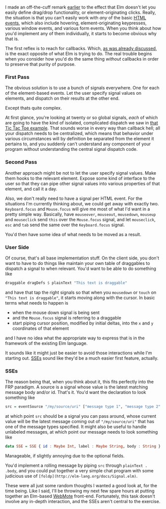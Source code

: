 I made an off-the-cuff remark [earlier](http://langnostic.blogspot.ca/2013/06/elm-first-impressions.html) to the effect that Elm doesn't let you easily define drag/drop functionality, or element-originating clicks. Really, the situation is that you can't easily work with *any* of the basic [HTML events](http://langnostic.blogspot.ca/2013/06/elm-first-impressions.html), which also include hovering, element-originating keypresses, various window events, and various form events. When you think about how you'd implement any of them individually, it starts to become obvious why that is.

The first reflex is to reach for callbacks. Which, [as was already discussed](http://elm-lang.org/learn/Escape-from-Callback-Hell.elm), is the exact opposite of what Elm is trying to do. The real trouble begins when you consider how you'd do the same thing *without* callbacks in order to preserve that purity of purpose.

### <a name="first-pass"></a>First Pass

The obvious solution is to use a bunch of signals everywhere. One for each of the element-based events. Let the user specify signal values on elements, and dispatch on their results at the other end.

Except thats quite complex.

At first glance, you're looking at twenty or so global signals, *each* of which are going to have the kind of isolated, complicated dispatch we saw in [that Tic Tac Toe example](http://www.grzegorzbalcerek.net/elm/TicTacToe.elm). That sounds worse in every way than callback hell; all your dispatch needs to be centralized, which means that behavior under various circumstances will by definition be separated from the element it pertains to, and you suddenly can't understand any component of your program without understanding the central signal dispatch code.

### <a name="second-pass"></a>Second Pass

Another approach might be not to let the user specify signal values. Make them hooks to the relevant element. Expose some kind of interface to the user so that they can pipe other signal values into various properties of that element, and call it a day.

Also, we don't really need to have a signal per HTML event. For the situations I'm currently thinking about, we could get away with exactly two. `Keyboard.focus` and `Mouse.focus` will give me most of what I'd want in a pretty simple way. Basically, have `mouseover`, `mouseout`, `mousedown`, `mouseup` and `mouseclick` send `this` over the `Mouse.focus` signal, and let `mouseclick`, `esc` and `tab` send the same over the `Keyboard.focus` signal.

You'd then have some idea of what needs to be moved as a result.

### <a name="user-side"></a>User Side

Of course, that's all base implementation stuff. On the client side, you don't want to have to do things like maintain your own table of draggables to dispatch a signal to when relevant. You'd want to be able to do something like

```haskell
draggable dragDefs $ plainText "This text is draggable"
```

and have that tap the right signals so that when you `mousedown` or `touch` on `"This text is draggable"`, it starts moving along with the cursor. In basic terms what needs to happen is


-   when the mouse down signal is being sent
-   and the `Mouse.focus` signal is referring to a draggable
-   start piping cursor position, modified by initial deltas, into the `x` and `y` coordinates of that element


and I have no idea what the appropriate way to express that is in the framework of the existing Elm language.

It sounds like it might just be easier to avoid those interactions while I'm starting out. [SSEs](http://www.w3schools.com/html/html5_serversentevents.asp) sound like they'd be a much easier first feature, actually.

### <a name="sses"></a>SSEs

The reason being that, when you think about it, this fits perfectly into the FRP paradigm. A source is a signal whose value is the latest matching message body and/or id. That's it. You'd want the declaration to look something like

```haskell
src = eventSource "/my/source/uri" ["message type 1", "message type 2" ...]
```

at which point `src` should be a signal you can pass around, whose current value will be the latest message coming out of `"/my/source/uri"` that has one of the message types specified. It might also be useful to handle unlabeled messages, at which point our message needs to look something like

```haskell
data SSE = SSE { id : Maybe Int, label : Maybe String, body : String }
```

Manageable, if slightly annoying due to the optional fields.

You'd implement a rolling message by piping `src` through `plainText . .body`, and you could put together a very simple chat program with some judicious use of `[foldp](http://elm-lang.org/docs/Signal.elm)`.

These were all just some random thoughts I wanted a good look at, for the time being. Like I said, I'll be throwing my next few spare hours at putting together an Elm-based [WebMote](https://github.com/Inaimathi/web-mote) front-end. Fortunately, this task doesn't involve any in-depth interaction, and the SSEs aren't central to the exercise.
